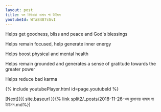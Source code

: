 ```yaml
---
layout: post
title: ওম নির্বানায়া নামায গা টাইমস
youtubeId: WTa8487cGvI
---
```

 
 
Helps get goodness, bliss and peace and God's blessings
 
Helps remain focused, help generate inner energy 
 
Helps boost physical and mental health 
 
Helps remain grounded and generates a sense of gratitude towards the greater power 
 
Helps reduce bad karma
 
 
 
 


{% include youtubePlayer.html id=page.youtubeId %}
 
[Next]({{ site.baseurl }}{% link  split2/_posts/2018-11-26-ওম হ্লাধানায় নামায গা টাইমস.md%})
 
